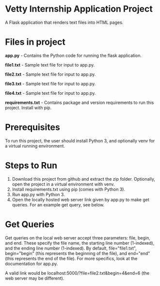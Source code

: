 # Vetty Internship Application Project
A Flask application that renders text files into HTML pages.

# Files in project
<b>app.py</b> - Contains the Python code for running the flask application.

<b>file1.txt</b> - Sample text file for input to app.py.

<b>file2.txt</b> - Sample text file for input to app.py.

<b>file3.txt</b> - Sample text file for input to app.py.

<b>file4.txt</b> - Sample text file for input to app.py.

<b>requirements.txt</b> - Contains package and version requirements to run this project. Install with pip.

# Prerequisites

To run this project, the user should install Python 3, and optionally venv for a virtual running environment.

# Steps to Run
1. Download this project from github and extract the zip folder. Optionally, open the project in a virtual environment with venv.
2. Install requirements.txt using pip (comes with Python 3).
3. Run app.py with Python 3.
4. Open the locally hosted web server link given by app.py to make get queries. For an example get query, see below.

# Get Queries
Get queries on the local web server accept three parameters: file, begin, and end. These specify the file name, the starting line number (1-indexed), and the ending line number (1-indexed). By default, file="file1.txt", begin="begin" (this represents the beginning of the file), and end="end" (this represents the end of the file). For more specifics, look at the documentation for app.py.

A valid link would be localhost:5000/?file=file2.txt&begin=4&end=6 (the web server may be different).
